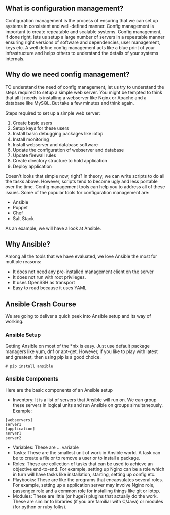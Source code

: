 ## What is configuration management?
Configuration management is the process of ensuring that we can set up systems in consistent and well-defined manner. Config management is important to create repeatable and scalable systems. Config management, if done right, lets us setup a large number of servers in a repeatable manner ensuring right versions of software and dependencies, user management, keys etc. A well define config management acts like a blue print of your infrastructure and helps others to understand the details of your systems internals.

## Why do we need config management?
TO understand the need of config management, let us try to understand the steps required to setup a simple web server. You might be tempted to think that all it needs is installing a webserver like Nginx or Apache and a database like MySQL. But take a few minutes and think again.

Steps required to set up a simple web server:
1. Create basic users
2. Setup keys for these users
3. Install basic debugging packages like iotop
4. Install monitoring
5. Install webserver and database software
6. Update the configuration of webserver and database
7. Update firewall rules
8. Create directory structure to hold application
9. Deploy application


Doesn't looks that simple now, right? In theory, we can write scripts to do all the tasks above. However, scripts tend to become ugly and less portable over the time. Config management tools can help you to address all of these issues. Some of the popular tools for configuration management are:

* Ansible
* Puppet
* Chef
* Salt Stack

As an example, we will have a look at Ansible.
## Why Ansible?
Among all the tools that we have evaluated, we love Ansible the most for multiple reasons:
* It does not need any pre-installed management client on the server
* It does not run with root privileges.
* It uses OpenSSH as transport
* Easy to read because it uses YAML
 
## Ansible Crash Course
We are going to deliver a quick peek into Ansible setup and its way of working.

### Ansible Setup
Getting Ansible on most of the *nix is easy. Just use default package managers like yum, dnf or apt-get.
However, if you like to play with latest and greatest, then using pip is a good choice.

```# pip install ansible```

### Ansible Components
Here are the basic components of an Ansible setup
* Inventory: It is a list of servers that Ansible will run on. We can group these servers in logical units and run Ansible on groups simultaneously. Example:
```
[webservers]
server1
[application]
server1
server2
```
* Variables: These are ... variable
* Tasks: These are the smallest unit of work in Ansible world. A task can be to create a file or to remove a user or to install a package.
* Roles: These are collection of tasks that can be used to achieve an objective end-to-end. For example, setting up Nginx can be a role which in turn will have tasks like installation, starting, setting up config etc.
* Playbooks: These are like the programs that encapsulates several roles. For example, setting up a application server may involve Nginx role, passenger role and a common role for installing things like git or iotop.
* Modules: These are little (or huge?) plugins that actually do the work. These are similar to libraries (if you are familiar with C/Java) or modules (for python or ruby folks).
 





